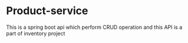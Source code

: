 # Product-service
This is a spring boot api which perform CRUD operation and this API is a part of inventory project
